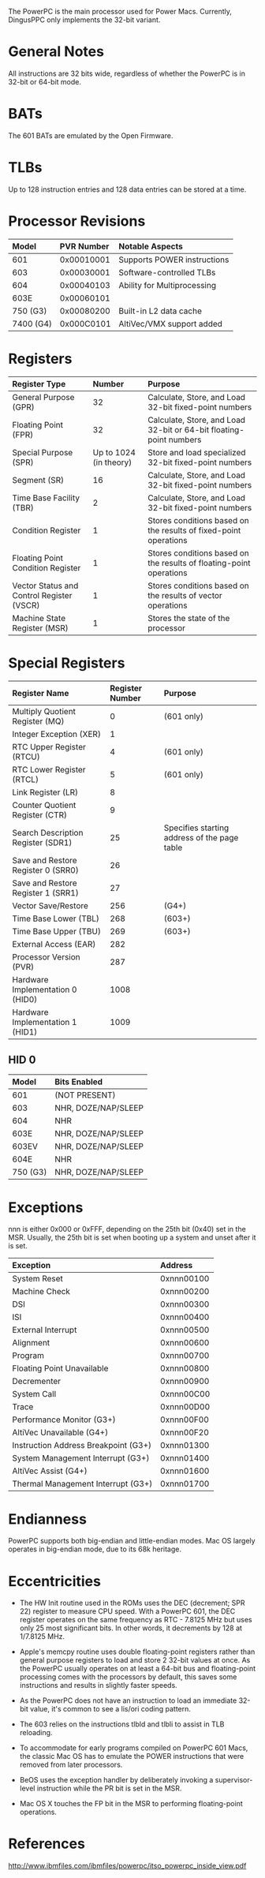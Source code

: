 The PowerPC is the main processor used for Power Macs. Currently, DingusPPC only implements the 32-bit variant.

# General Notes

All instructions are 32 bits wide, regardless of whether the PowerPC is in 32-bit or 64-bit mode.

# BATs

The 601 BATs are emulated by the Open Firmware.

# TLBs

Up to 128 instruction entries and 128 data entries can be stored at a time.

# Processor Revisions

| Model         | PVR Number  | Notable Aspects             |
| :------------ | :---------- | :-------------------------- |
| 601           | 0x00010001  | Supports POWER instructions |
| 603           | 0x00030001  | Software-controlled TLBs    |
| 604           | 0x00040103  | Ability for Multiprocessing |
| 603E          | 0x00060101  |                             |
| 750 (G3)      | 0x00080200  | Built-in L2 data cache      |
| 7400 (G4)     | 0x000C0101  | AltiVec/VMX support added   |

# Registers

| Register Type                              | Number                 | Purpose                                                             |
| :----------------------------------------- | :--------------------- | :------------------------------------------------------------------ |
| General Purpose (GPR)                      | 32                     | Calculate, Store, and Load 32-bit fixed-point numbers               |
| Floating Point (FPR)                       | 32                     | Calculate, Store, and Load 32-bit or 64-bit floating-point numbers  |
| Special Purpose (SPR)                      | Up to 1024 (in theory) | Store and load specialized 32-bit fixed-point numbers               |
| Segment (SR)                               | 16                     | Calculate, Store, and Load 32-bit fixed-point numbers               |
| Time Base Facility (TBR)                   | 2                      | Calculate, Store, and Load 32-bit fixed-point numbers               |
| Condition Register                         | 1                      | Stores conditions based on the results of fixed-point operations    |
| Floating Point Condition Register          | 1                      | Stores conditions based on the results of floating-point operations |
| Vector Status and Control Register (VSCR)  | 1                      | Stores conditions based on the results of vector operations         |
| Machine State Register (MSR)               | 1                      | Stores the state of the processor                                   |


# Special Registers

| Register Name                     | Register Number      | Purpose                                               |
| :-------------------------------- | :------------------- | :---------------------------------------------------- |
| Multiply Quotient Register (MQ)   | 0                    | (601 only)                                            |
| Integer Exception (XER)           | 1                    |                                                       |
| RTC Upper Register (RTCU)         | 4                    | (601 only)                                            |
| RTC Lower Register (RTCL)         | 5                    | (601 only)                                            |
| Link Register (LR)                | 8                    |                                                       |
| Counter Quotient Register (CTR)   | 9                    |                                                       |
| Search Description Register (SDR1)| 25                   | Specifies starting address of the page table          |
| Save and Restore Register 0 (SRR0)| 26                   |                                                       |
| Save and Restore Register 1 (SRR1)| 27                   |                                                       |
| Vector Save/Restore               | 256                  | (G4+)                                                 |
| Time Base Lower (TBL)             | 268                  | (603+)                                                |
| Time Base Upper (TBU)             | 269                  | (603+)                                                |
| External Access (EAR)             | 282                  |                                                       |
| Processor Version (PVR)           | 287                  |                                                       |
| Hardware Implementation 0 (HID0)  | 1008                 |                                                       |
| Hardware Implementation 1 (HID1)  | 1009                 |                                                       |

## HID 0

| Model         | Bits Enabled        |
| :------------ | :------------------ |
| 601           | (NOT PRESENT)       |
| 603           | NHR, DOZE/NAP/SLEEP |
| 604           | NHR                 |
| 603E          | NHR, DOZE/NAP/SLEEP |
| 603EV         | NHR, DOZE/NAP/SLEEP |
| 604E          | NHR                 |
| 750 (G3)      | NHR, DOZE/NAP/SLEEP |

# Exceptions

nnn is either 0x000 or 0xFFF, depending on the 25th bit (0x40) set in the MSR. Usually, the 25th bit is set when booting up a system and unset after it is set.

| Exception                             | Address    |
| :------------------------------------ | :--------- |
| System Reset                          | 0xnnn00100 |
| Machine Check                         | 0xnnn00200 |
| DSI                                   | 0xnnn00300 |
| ISI                                   | 0xnnn00400 |
| External Interrupt                    | 0xnnn00500 |
| Alignment                             | 0xnnn00600 |
| Program                               | 0xnnn00700 |
| Floating Point Unavailable            | 0xnnn00800 |
| Decrementer                           | 0xnnn00900 |
| System Call                           | 0xnnn00C00 |
| Trace                                 | 0xnnn00D00 |
| Performance Monitor (G3+)             | 0xnnn00F00 |
| AltiVec Unavailable (G4+)             | 0xnnn00F20 |
| Instruction Address Breakpoint (G3+)  | 0xnnn01300 |
| System Management Interrupt (G3+)     | 0xnnn01400 |
| AltiVec Assist (G4+)                  | 0xnnn01600 |
| Thermal Management Interrupt (G3+)    | 0xnnn01700 |

# Endianness 

PowerPC supports both big-endian and little-endian modes. Mac OS largely operates in big-endian mode, due to its 68k heritage.

# Eccentricities

* The HW Init routine used in the ROMs uses the DEC (decrement; SPR 22) register to measure CPU speed. With a PowerPC 601, the DEC register operates on the same frequency as RTC - 7.8125 MHz but uses only 25 most significant bits. In other words, it decrements by 128 at 1/7.8125 MHz.

* Apple's memcpy routine uses double floating-point registers rather than general purpose registers to load and store 2 32-bit values at once. As the PowerPC usually operates on at least a 64-bit bus and floating-point processing comes with the processors by default, this saves some instructions and results in slightly faster speeds.

* As the PowerPC does not have an instruction to load an immediate 32-bit value, it's common to see a lis/ori coding pattern.

* The 603 relies on the instructions tlbld and tlbli to assist in TLB reloading.

* To accommodate for early programs compiled on PowerPC 601 Macs, the classic Mac OS has to emulate the POWER instructions that were removed from later processors.

* BeOS uses the exception handler by deliberately invoking a supervisor-level instruction while the PR bit is set in the MSR.

* Mac OS X touches the FP bit in the MSR to performing floating-point operations.

# References

http://www.ibmfiles.com/ibmfiles/powerpc/itso_powerpc_inside_view.pdf

